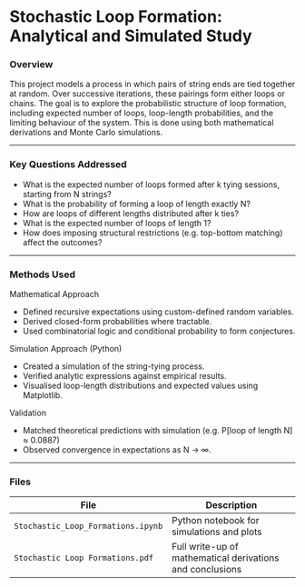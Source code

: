 # Stochastic Loop Formation: Analytical and Simulated Study

### Overview  
This project models a process in which pairs of string ends are tied together at random. Over successive iterations, these pairings form either loops or chains. The goal is to explore the probabilistic structure of loop formation, including expected number of loops, loop-length probabilities, and the limiting behaviour of the system. This is done using both mathematical derivations and Monte Carlo simulations.

---

### Key Questions Addressed

- What is the expected number of loops formed after k tying sessions, starting from N strings?
- What is the probability of forming a loop of length exactly N?
- How are loops of different lengths distributed after k ties?
- What is the expected number of loops of length 1?
- How does imposing structural restrictions (e.g. top-bottom matching) affect the outcomes?

---

### Methods Used

Mathematical Approach
- Defined recursive expectations using custom-defined random variables. 
- Derived closed-form probabilities where tractable.
- Used combinatorial logic and conditional probability to form conjectures.

Simulation Approach (Python) 
- Created a simulation of the string-tying process.
- Verified analytic expressions against empirical results.  
- Visualised loop-length distributions and expected values using Matplotlib.

Validation
- Matched theoretical predictions with simulation (e.g. P[loop of length N] ≈ 0.0887)  
- Observed convergence in expectations as N → ∞.

---

### Files

| File | Description |
|------|-------------|
| `Stochastic_Loop_Formations.ipynb` | Python notebook for simulations and plots |
| `Stochastic Loop Formations.pdf` | Full write-up of mathematical derivations and conclusions |
